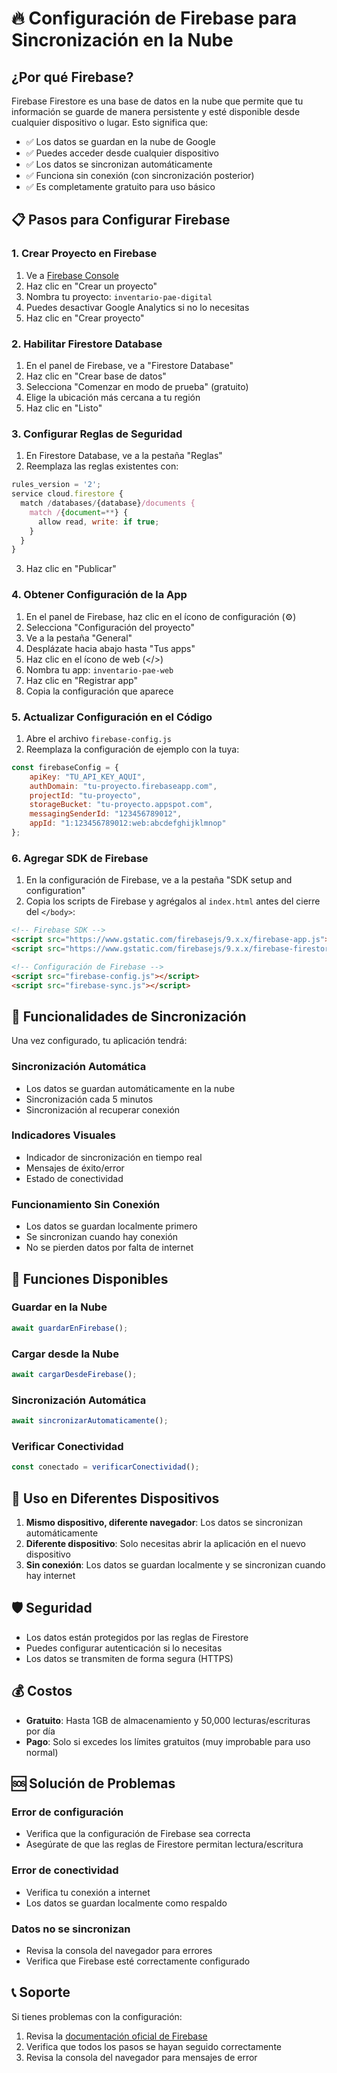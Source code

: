 # 🔥 Configuración de Firebase para Sincronización en la Nube

## ¿Por qué Firebase?

Firebase Firestore es una base de datos en la nube que permite que tu información se guarde de manera persistente y esté disponible desde cualquier dispositivo o lugar. Esto significa que:

- ✅ Los datos se guardan en la nube de Google
- ✅ Puedes acceder desde cualquier dispositivo
- ✅ Los datos se sincronizan automáticamente
- ✅ Funciona sin conexión (con sincronización posterior)
- ✅ Es completamente gratuito para uso básico

## 📋 Pasos para Configurar Firebase

### 1. Crear Proyecto en Firebase

1. Ve a [Firebase Console](https://console.firebase.google.com/)
2. Haz clic en "Crear un proyecto"
3. Nombra tu proyecto: `inventario-pae-digital`
4. Puedes desactivar Google Analytics si no lo necesitas
5. Haz clic en "Crear proyecto"

### 2. Habilitar Firestore Database

1. En el panel de Firebase, ve a "Firestore Database"
2. Haz clic en "Crear base de datos"
3. Selecciona "Comenzar en modo de prueba" (gratuito)
4. Elige la ubicación más cercana a tu región
5. Haz clic en "Listo"

### 3. Configurar Reglas de Seguridad

1. En Firestore Database, ve a la pestaña "Reglas"
2. Reemplaza las reglas existentes con:

```javascript
rules_version = '2';
service cloud.firestore {
  match /databases/{database}/documents {
    match /{document=**} {
      allow read, write: if true;
    }
  }
}
```

3. Haz clic en "Publicar"

### 4. Obtener Configuración de la App

1. En el panel de Firebase, haz clic en el ícono de configuración (⚙️)
2. Selecciona "Configuración del proyecto"
3. Ve a la pestaña "General"
4. Desplázate hacia abajo hasta "Tus apps"
5. Haz clic en el ícono de web (</>)
6. Nombra tu app: `inventario-pae-web`
7. Haz clic en "Registrar app"
8. Copia la configuración que aparece

### 5. Actualizar Configuración en el Código

1. Abre el archivo `firebase-config.js`
2. Reemplaza la configuración de ejemplo con la tuya:

```javascript
const firebaseConfig = {
    apiKey: "TU_API_KEY_AQUI",
    authDomain: "tu-proyecto.firebaseapp.com",
    projectId: "tu-proyecto",
    storageBucket: "tu-proyecto.appspot.com",
    messagingSenderId: "123456789012",
    appId: "1:123456789012:web:abcdefghijklmnop"
};
```

### 6. Agregar SDK de Firebase

1. En la configuración de Firebase, ve a la pestaña "SDK setup and configuration"
2. Copia los scripts de Firebase y agrégalos al `index.html` antes del cierre del `</body>`:

```html
<!-- Firebase SDK -->
<script src="https://www.gstatic.com/firebasejs/9.x.x/firebase-app.js"></script>
<script src="https://www.gstatic.com/firebasejs/9.x.x/firebase-firestore.js"></script>

<!-- Configuración de Firebase -->
<script src="firebase-config.js"></script>
<script src="firebase-sync.js"></script>
```

## 🚀 Funcionalidades de Sincronización

Una vez configurado, tu aplicación tendrá:

### Sincronización Automática
- Los datos se guardan automáticamente en la nube
- Sincronización cada 5 minutos
- Sincronización al recuperar conexión

### Indicadores Visuales
- Indicador de sincronización en tiempo real
- Mensajes de éxito/error
- Estado de conectividad

### Funcionamiento Sin Conexión
- Los datos se guardan localmente primero
- Se sincronizan cuando hay conexión
- No se pierden datos por falta de internet

## 🔧 Funciones Disponibles

### Guardar en la Nube
```javascript
await guardarEnFirebase();
```

### Cargar desde la Nube
```javascript
await cargarDesdeFirebase();
```

### Sincronización Automática
```javascript
await sincronizarAutomaticamente();
```

### Verificar Conectividad
```javascript
const conectado = verificarConectividad();
```

## 📱 Uso en Diferentes Dispositivos

1. **Mismo dispositivo, diferente navegador**: Los datos se sincronizan automáticamente
2. **Diferente dispositivo**: Solo necesitas abrir la aplicación en el nuevo dispositivo
3. **Sin conexión**: Los datos se guardan localmente y se sincronizan cuando hay internet

## 🛡️ Seguridad

- Los datos están protegidos por las reglas de Firestore
- Puedes configurar autenticación si lo necesitas
- Los datos se transmiten de forma segura (HTTPS)

## 💰 Costos

- **Gratuito**: Hasta 1GB de almacenamiento y 50,000 lecturas/escrituras por día
- **Pago**: Solo si excedes los límites gratuitos (muy improbable para uso normal)

## 🆘 Solución de Problemas

### Error de configuración
- Verifica que la configuración de Firebase sea correcta
- Asegúrate de que las reglas de Firestore permitan lectura/escritura

### Error de conectividad
- Verifica tu conexión a internet
- Los datos se guardan localmente como respaldo

### Datos no se sincronizan
- Revisa la consola del navegador para errores
- Verifica que Firebase esté correctamente configurado

## 📞 Soporte

Si tienes problemas con la configuración:
1. Revisa la [documentación oficial de Firebase](https://firebase.google.com/docs)
2. Verifica que todos los pasos se hayan seguido correctamente
3. Revisa la consola del navegador para mensajes de error 